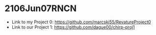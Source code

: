 # 2106Jun07RNCN

- Link to my Project 0: https://github.com/marcski55/RevatureProject0 
- Link to our Project 1: https://github.com/dague00/chirp-proj1
